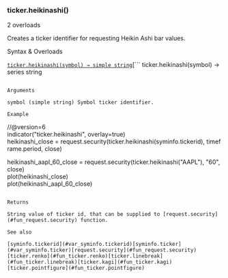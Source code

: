 ### ticker.heikinashi()

2 overloads

Creates a ticker identifier for requesting Heikin Ashi bar values.

Syntax & Overloads

[```
ticker.heikinashi(symbol) → simple string
```](#fun_ticker.heikinashi-0)[```
ticker.heikinashi(symbol) → series string
```](#fun_ticker.heikinashi-1)

Arguments

symbol (simple string) Symbol ticker identifier.

Example

```
//@version=6  
indicator("ticker.heikinashi", overlay=true)  
heikinashi_close = request.security(ticker.heikinashi(syminfo.tickerid), timeframe.period, close)  
  
heikinashi_aapl_60_close = request.security(ticker.heikinashi("AAPL"), "60", close)  
plot(heikinashi_close)  
plot(heikinashi_aapl_60_close)
```

Returns

String value of ticker id, that can be supplied to [request.security](#fun_request.security) function.

See also

[syminfo.tickerid](#var_syminfo.tickerid)[syminfo.ticker](#var_syminfo.ticker)[request.security](#fun_request.security)[ticker.renko](#fun_ticker.renko)[ticker.linebreak](#fun_ticker.linebreak)[ticker.kagi](#fun_ticker.kagi)[ticker.pointfigure](#fun_ticker.pointfigure)
